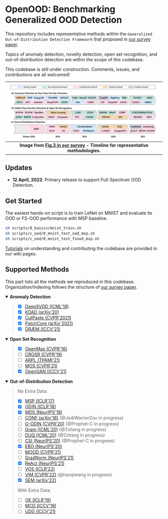 # OpenOOD: Benchmarking Generalized OOD Detection

This repository includes representative methods within the `Generalized Out-of-Distribution Detection Framework` that proposed
in [our survey paper](https://arxiv.org/abs/2110.11334).

Topics of anomaly detection, novelty detection, open set recognition,
and out-of-distribution detection
are within the scope of this codebase.

This codebase is still under construction. Comments, issues, and contributions are all welcomed!

| ![timeline.jpg](assets/timeline.jpg) |
|:--:|
| <b>Image from [Fig.3 in our survey](https://arxiv.org/abs/2110.11334) - Timeline for representative methodologies.</b>|


## Updates
- **12 April, 2022**: Primary release to support Full-Spectrum OOD Detection.

## Get Started

The easiest hands-on script is to train LeNet on MNIST and evaluate its OOD or FS-OOD performance with MSP baseline.
```bash
sh scripts/0_basics/mnist_train.sh
sh scripts/c_ood/0_mnist_test_ood_msp.sh
sh scripts/c_ood/0_mnist_test_fsood_msp.sh
```


[Tutorials](https://github.com/Jingkang50/OpenOOD/wiki) on understanding and contributing the codebase are provided in our wiki pages.

## Supported Methods
This part lists all the methods we reproduced in this codebase.
Organization/Indexing follows the structure of [our survey paper](https://arxiv.org/abs/2110.11334).


<details open>
<summary><b>Anomaly Detection</b></summary>

> - [x] [DeepSVDD (ICML'18)](https://github.com/lukasruff/Deep-SVDD-PyTorch)
> - [x] [KDAD (arXiv'20)]()
> - [x] [CutPaste (CVPR'2021)]()
> - [x] [PatchCore (arXiv'2021)]()
> - [x] [DRÆM (ICCV'21)]()
</details>


<details open>
<summary><b>Open Set Recognition</b></summary>

> - [x] [OpenMax (CVPR'16)](https://github.com/13952522076/Open-Set-Recognition)
> - [ ] [CROSR (CVPR'19)](https://nae-lab.org/~rei/research/crosr/)
> - [ ] [ARPL (TPAMI'21)](https://github.com/iCGY96/ARPL)
> - [ ] [MOS (CVPR'21)](https://github.com/deeplearning-wisc/large_scale_ood)
> - [x] [OpenGAN (ICCV'21)](https://github.com/aimerykong/OpenGAN/tree/main/utils)
</details>


<details open>
<summary><b>Out-of-Distribution Detection</b></summary>

> No Extra Data:
> - [x] [MSP (ICLR'17)]()
> - [x] [ODIN (ICLR'18)]()
> - [x] [MDS (NeurIPS'18)]()
> - [ ] [CONF (arXiv'18)](https://github.com/uoguelph-mlrg/confidence_estimation) (@JediWarriorZou in progress)
> - [ ] [G-ODIN (CVPR'20)](https://github.com/guyera/Generalized-ODIN-Implementation) (@Prophet-C in progress)
> - [ ] [Gram (ICML'20)](https://github.com/VectorInstitute/gram-ood-detection) (@Zzitang in progress)
> - [ ] [DUQ (ICML'20)](https://github.com/y0ast/deterministic-uncertainty-quantification) (@Zzitang in progress)
> - [ ] [CSI (NeurIPS'20)](https://github.com/alinlab/CSI) (@Prophet-C in progress)
> - [x] [EBO (NeurIPS'20)](https://github.com/wetliu/energy_ood)
> - [ ] [MOOD (CVPR'21)](https://github.com/deeplearning-wisc/MOOD)
> - [ ] [GradNorm (NeurIPS'21)](https://github.com/deeplearning-wisc/gradnorm_ood)
> - [x] [ReAct (NeurIPS'21)](https://github.com/deeplearning-wisc/react)
> - [ ] [VOS (ICLR'22)](https://github.com/deeplearning-wisc/vos)
> - [ ] [VIM (CVPR'22)](https://ooddetection.github.io/) (@haoqiwang in progress)
> - [x] [SEM (arXiv'22)]()

> With Extra Data:
> - [ ] [OE (ICLR'19)]()
> - [ ] [MCD (ICCV'19)]()
> - [ ] [UDG (ICCV'21)]()
</details>
